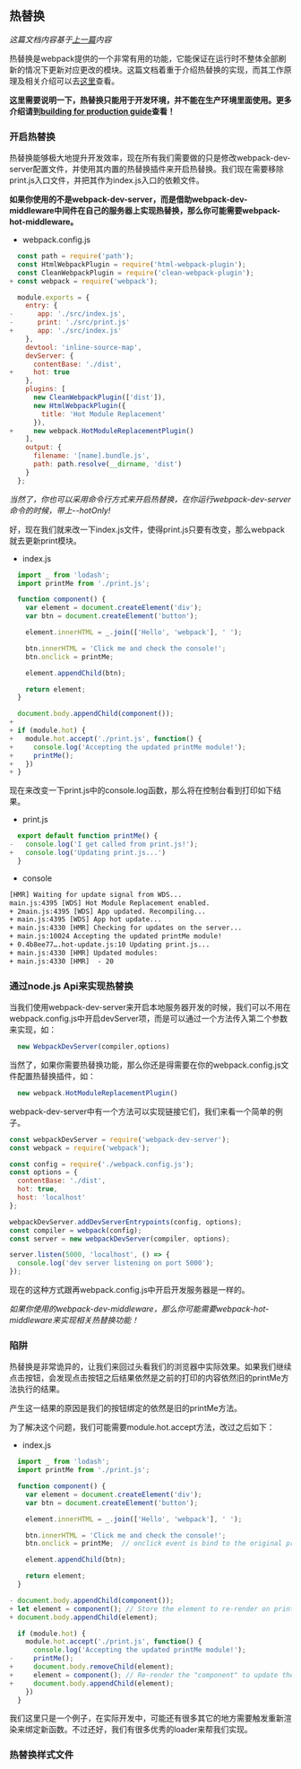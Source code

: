 ## 热替换

*这篇文档内容基于[上一篇](https://github.com/woai30231/frontend-build-tools-note/edit/master/webpack/guide-artical/005.md)内容*

热替换是webpack提供的一个非常有用的功能，它能保证在运行时不整体全部刷新的情况下更新对应更改的模块。这篇文档着重于介绍热替换的实现，而其工作原理及相关介绍可以去[这里](https://webpack.js.org/concepts/hot-module-replacement/)查看。

**这里需要说明一下，热替换只能用于开发环境，并不能在生产环境里面使用。更多介绍请到[building for production guide](https://webpack.js.org/guides/production/)查看！**

### 开启热替换

热替换能够极大地提升开发效率，现在所有我们需要做的只是修改webpack-dev-server配置文件，并使用其内置的热替换插件来开启热替换。我们现在需要移除print.js入口文件，并把其作为index.js入口的依赖文件。

**如果你使用的不是webpack-dev-server，而是借助webpack-dev-middleware中间件在自己的服务器上实现热替换，那么你可能需要webpack-hot-middleware。**

* webpack.config.js
```javascript
  const path = require('path');
  const HtmlWebpackPlugin = require('html-webpack-plugin');
  const CleanWebpackPlugin = require('clean-webpack-plugin');
+ const webpack = require('webpack');

  module.exports = {
    entry: {
-      app: './src/index.js',
-      print: './src/print.js'
+      app: './src/index.js'
    },
    devtool: 'inline-source-map',
    devServer: {
      contentBase: './dist',
+     hot: true
    },
    plugins: [
      new CleanWebpackPlugin(['dist']),
      new HtmlWebpackPlugin({
        title: 'Hot Module Replacement'
      }),
+     new webpack.HotModuleReplacementPlugin()
    ],
    output: {
      filename: '[name].bundle.js',
      path: path.resolve(__dirname, 'dist')
    }
  };
```
*当然了，你也可以采用命令行方式来开启热替换，在你运行webpack-dev-server命令的时候，带上--hotOnly!*

好，现在我们就来改一下index.js文件，使得print.js只要有改变，那么webpack就去更新print模块。

* index.js
```javascript
  import _ from 'lodash';
  import printMe from './print.js';

  function component() {
    var element = document.createElement('div');
    var btn = document.createElement('button');

    element.innerHTML = _.join(['Hello', 'webpack'], ' ');

    btn.innerHTML = 'Click me and check the console!';
    btn.onclick = printMe;

    element.appendChild(btn);

    return element;
  }

  document.body.appendChild(component());
+
+ if (module.hot) {
+   module.hot.accept('./print.js', function() {
+     console.log('Accepting the updated printMe module!');
+     printMe();
+   })
+ }
```
现在来改变一下print.js中的console.log函数，那么将在控制台看到打印如下结果。

* print.js
```javascript
  export default function printMe() {
-   console.log('I get called from print.js!');
+   console.log('Updating print.js...')
  }
```

* console
```txt
[HMR] Waiting for update signal from WDS...
main.js:4395 [WDS] Hot Module Replacement enabled.
+ 2main.js:4395 [WDS] App updated. Recompiling...
+ main.js:4395 [WDS] App hot update...
+ main.js:4330 [HMR] Checking for updates on the server...
+ main.js:10024 Accepting the updated printMe module!
+ 0.4b8ee77….hot-update.js:10 Updating print.js...
+ main.js:4330 [HMR] Updated modules:
+ main.js:4330 [HMR]  - 20
```


### 通过node.js Api来实现热替换

当我们使用webpack-dev-server来开启本地服务器开发的时候，我们可以不用在webpack.config.js中开启devServer项，而是可以通过一个方法传入第二个参数来实现，如：

```javascript
  new WebpackDevServer(compiler,options)
```
当然了，如果你需要热替换功能，那么你还是得需要在你的webpack.config.js文件配置热替换插件，如：

```javascript
  new webpack.HotModuleReplacementPlugin()
```

webpack-dev-server中有一个方法可以实现链接它们，我们来看一个简单的例子。

```javascript
const webpackDevServer = require('webpack-dev-server');
const webpack = require('webpack');

const config = require('./webpack.config.js');
const options = {
  contentBase: './dist',
  hot: true,
  host: 'localhost'
};

webpackDevServer.addDevServerEntrypoints(config, options);
const compiler = webpack(config);
const server = new webpackDevServer(compiler, options);

server.listen(5000, 'localhost', () => {
  console.log('dev server listening on port 5000');
});
```
现在的这种方式跟再webpack.config.js中开启开发服务器是一样的。

*如果你使用的webpack-dev-middleware，那么你可能需要webpack-hot-middleware来实现相关热替换功能！*


### 陷阱

热替换是非常诡异的，让我们来回过头看我们的浏览器中实际效果。如果我们继续点击按钮，会发现点击按钮之后结果依然是之前的打印的内容依然旧的printMe方法执行的结果。

产生这一结果的原因是我们的按钮绑定的依然是旧的printMe方法。

为了解决这个问题，我们可能需要module.hot.accept方法，改过之后如下：

* index.js
```javascript
  import _ from 'lodash';
  import printMe from './print.js';

  function component() {
    var element = document.createElement('div');
    var btn = document.createElement('button');

    element.innerHTML = _.join(['Hello', 'webpack'], ' ');

    btn.innerHTML = 'Click me and check the console!';
    btn.onclick = printMe;  // onclick event is bind to the original printMe function

    element.appendChild(btn);

    return element;
  }

- document.body.appendChild(component());
+ let element = component(); // Store the element to re-render on print.js changes
+ document.body.appendChild(element);

  if (module.hot) {
    module.hot.accept('./print.js', function() {
      console.log('Accepting the updated printMe module!');
-     printMe();
+     document.body.removeChild(element);
+     element = component(); // Re-render the "component" to update the click handler
+     document.body.appendChild(element);
    })
  }
```
我们这里只是一个例子，在实际开发中，可能还有很多其它的地方需要触发重新渲染来绑定新函数。不过还好，我们有很多优秀的loader来帮我们实现。

### 热替换样式文件






